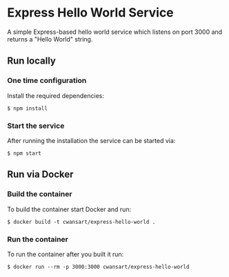 # Express Hello World Service

A simple Express-based hello world service which listens on port 3000 and returns a "Hello World" string.

## Run locally

### One time configuration

Install the required dependencies:

```
$ npm install
```

### Start the service

After running the installation the service can be started via:

```
$ npm start
```

## Run via Docker

### Build the container

To build the container start Docker and run:

```
$ docker build -t cwansart/express-hello-world .
```

### Run the container

To run the container after you built it run:

```
$ docker run --rm -p 3000:3000 cwansart/express-hello-world
```